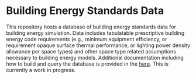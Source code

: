 # Building Energy Standards Data
This repository hosts a database of building energy standards data for building energy simulation. Data includes tabulatable prescriptive building energy code requirements (e.g., minimum equipment efficiency, or requirement opaque surface thermal performance, or lighting power density allowance per space types) and other space type related assumptions necessary to building energy models. Additional documentation including how to build and query the database is provided in the [here](.\docs). This is currently a work in progress.